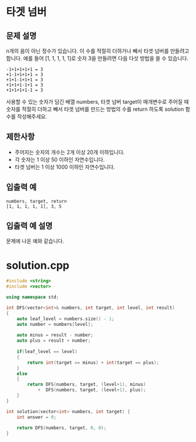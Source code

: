 # 타겟 넘버
## 문제 설명
n개의 음이 아닌 정수가 있습니다. 이 수를 적절히 더하거나 빼서 타겟 넘버를 만들려고 합니다. 예를 들어 [1, 1, 1, 1, 1]로 숫자 3을 만들려면 다음 다섯 방법을 쓸 수 있습니다.
```
-1+1+1+1+1 = 3
+1-1+1+1+1 = 3
+1+1-1+1+1 = 3
+1+1+1-1+1 = 3
+1+1+1+1-1 = 3
```
 사용할 수 있는 숫자가 담긴 배열 numbers, 타겟 넘버 target이 매개변수로 주어질 때 숫자를 적절히 더하고 빼서 타겟 넘버를 만드는 방법의 수를 return 하도록 solution 함수를 작성해주세요.

## 제한사항
- 주어지는 숫자의 개수는 2개 이상 20개 이하입니다.
- 각 숫자는 1 이상 50 이하인 자연수입니다.
- 타겟 넘버는 1 이상 1000 이하인 자연수입니다.

## 입출력 예
```
numbers, target, return
[1, 1, 1, 1, 1], 3, 5
```

## 입출력 예 설명
문제에 나온 예와 같습니다.

# solution.cpp
```cpp
#include <string>
#include <vector>

using namespace std;

int DFS(vector<int>& numbers, int target, int level, int result)
{
    auto leaf_level = numbers.size() - 1;
    auto number = numbers[level];
    
    auto minus = result - number;
    auto plus = result + number;
    
    if(leaf_level == level)
    {
        return int(target == minus) + int(target == plus);
    }
    else
    {
        return DFS(numbers, target, (level+1), minus)
            +  DFS(numbers, target, (level+1), plus);   
    }    
}

int solution(vector<int> numbers, int target) {
    int answer = 0;
    
    return DFS(numbers, target, 0, 0);
}
```